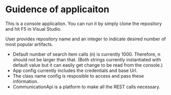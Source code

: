 # Guidence of applicaiton
This is a console applicaiton. You can run it by simply clone the repository and hit F5 in Visual Studio.

User provides repository name and an integer to indicate desired number of most popular artifacts.

* Default number of search item calls (n) is currently 1000. Therefore, n should not be larger than that.
(Both strings currently instantiated with default value but it can easily get change to be read from the console.)
* App config currently includes the credentials and base Url.
* The class name config is resposible to access and pass these information.  
* CommunicationApi is a platform to make all the REST calls necessary.



